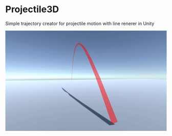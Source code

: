 # Projectile3D
Simple trajectory creator for projectile motion with line renerer in Unity

![](Recordings/sample.gif)
